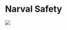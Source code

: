 # Narval Safety
![](https://user-images.githubusercontent.com/49988623/109388890-1e4e1680-790a-11eb-87c8-1e28ffb29887.png)
